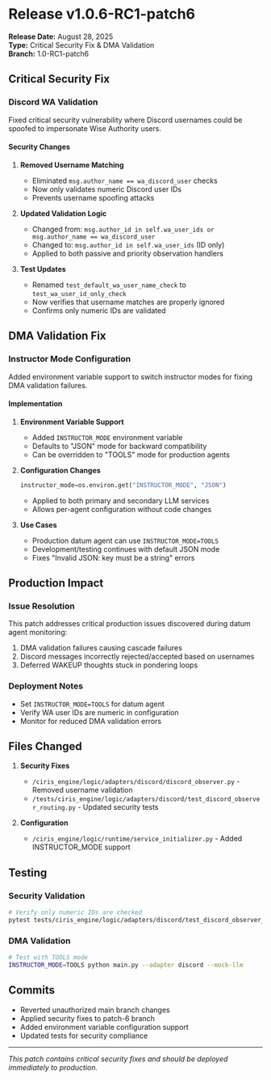 # Release v1.0.6-RC1-patch6

**Release Date:** August 28, 2025  
**Type:** Critical Security Fix & DMA Validation  
**Branch:** 1.0-RC1-patch6

## Critical Security Fix

### Discord WA Validation
Fixed critical security vulnerability where Discord usernames could be spoofed to impersonate Wise Authority users.

#### Security Changes
1. **Removed Username Matching**
   - Eliminated `msg.author_name == wa_discord_user` checks
   - Now only validates numeric Discord user IDs
   - Prevents username spoofing attacks

2. **Updated Validation Logic**
   - Changed from: `msg.author_id in self.wa_user_ids or msg.author_name == wa_discord_user`
   - Changed to: `msg.author_id in self.wa_user_ids` (ID only)
   - Applied to both passive and priority observation handlers

3. **Test Updates**
   - Renamed `test_default_wa_user_name_check` to `test_wa_user_id_only_check`
   - Now verifies that username matches are properly ignored
   - Confirms only numeric IDs are validated

## DMA Validation Fix

### Instructor Mode Configuration
Added environment variable support to switch instructor modes for fixing DMA validation failures.

#### Implementation
1. **Environment Variable Support**
   - Added `INSTRUCTOR_MODE` environment variable
   - Defaults to "JSON" mode for backward compatibility
   - Can be overridden to "TOOLS" mode for production agents

2. **Configuration Changes**
   ```python
   instructor_mode=os.environ.get("INSTRUCTOR_MODE", "JSON")
   ```
   - Applied to both primary and secondary LLM services
   - Allows per-agent configuration without code changes

3. **Use Cases**
   - Production datum agent can use `INSTRUCTOR_MODE=TOOLS`
   - Development/testing continues with default JSON mode
   - Fixes "Invalid JSON: key must be a string" errors

## Production Impact

### Issue Resolution
This patch addresses critical production issues discovered during datum agent monitoring:
1. DMA validation failures causing cascade failures
2. Discord messages incorrectly rejected/accepted based on usernames
3. Deferred WAKEUP thoughts stuck in pondering loops

### Deployment Notes
- Set `INSTRUCTOR_MODE=TOOLS` for datum agent
- Verify WA user IDs are numeric in configuration
- Monitor for reduced DMA validation errors

## Files Changed

1. **Security Fixes**
   - `/ciris_engine/logic/adapters/discord/discord_observer.py` - Removed username validation
   - `/tests/ciris_engine/logic/adapters/discord/test_discord_observer_routing.py` - Updated security tests

2. **Configuration**
   - `/ciris_engine/logic/runtime/service_initializer.py` - Added INSTRUCTOR_MODE support

## Testing

### Security Validation
```bash
# Verify only numeric IDs are checked
pytest tests/ciris_engine/logic/adapters/discord/test_discord_observer_routing.py::TestDiscordObserverRouting::test_wa_user_id_only_check -v
```

### DMA Validation
```bash
# Test with TOOLS mode
INSTRUCTOR_MODE=TOOLS python main.py --adapter discord --mock-llm
```

## Commits
- Reverted unauthorized main branch changes
- Applied security fixes to patch-6 branch
- Added environment variable configuration support
- Updated tests for security compliance

---

*This patch contains critical security fixes and should be deployed immediately to production.*